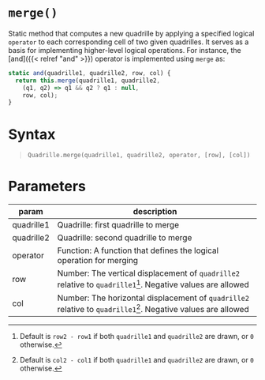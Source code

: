 # `merge()`

Static method that computes a new quadrille by applying a specified logical `operator` to each corresponding cell of two given quadrilles. It serves as a basis for implementing higher-level logical operations. For instance, the [and]({{< relref "and" >}}) operator is implemented using `merge` as:

```js
static and(quadrille1, quadrille2, row, col) {
  return this.merge(quadrille1, quadrille2,
    (q1, q2) => q1 && q2 ? q1 : null,
    row, col);
}
```

# Syntax

> `Quadrille.merge(quadrille1, quadrille2, operator, [row], [col])`

# Parameters

| param      | description                                                                                                   |
|------------|---------------------------------------------------------------------------------------------------------------|
| quadrille1 | Quadrille: first quadrille to merge                                                                           |
| quadrille2 | Quadrille: second quadrille to merge                                                                          |
| operator   | Function: A function that defines the logical operation for merging                                           |
| row        | Number: The vertical displacement of `quadrille2` relative to `quadrille1`[^1]. Negative values are allowed   |
| col        | Number: The horizontal displacement of `quadrille2` relative to `quadrille1`[^2]. Negative values are allowed |

[^1]: Default is `row2 - row1` if both `quadrille1` and `quadrille2` are drawn, or `0` otherwise.
[^2]: Default is `col2 - col1` if both `quadrille1` and `quadrille2` are drawn, or `0` otherwise.
